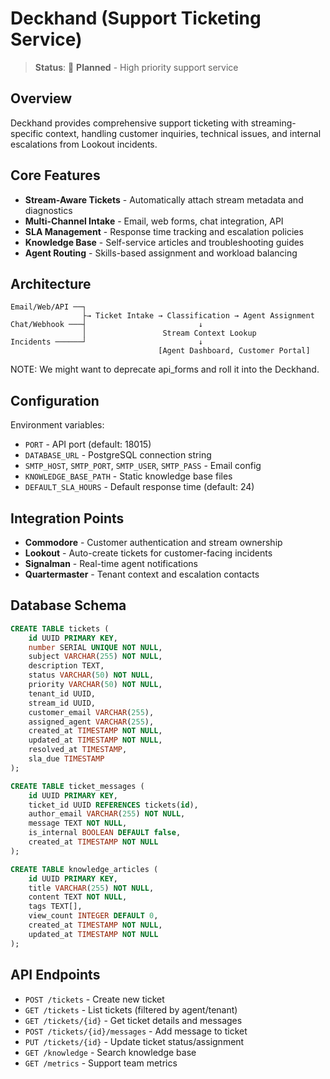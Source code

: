 # Deckhand (Support Ticketing Service)

> **Status**: 🚧 **Planned** - High priority support service

## Overview

Deckhand provides comprehensive support ticketing with streaming-specific context, handling customer inquiries, technical issues, and internal escalations from Lookout incidents.

## Core Features

- **Stream-Aware Tickets** - Automatically attach stream metadata and diagnostics
- **Multi-Channel Intake** - Email, web forms, chat integration, API
- **SLA Management** - Response time tracking and escalation policies
- **Knowledge Base** - Self-service articles and troubleshooting guides
- **Agent Routing** - Skills-based assignment and workload balancing

## Architecture

```
Email/Web/API ──┐
                ├→ Ticket Intake → Classification → Agent Assignment
Chat/Webhook ───┤                         ↓
                │                 Stream Context Lookup
Incidents ──────┘                         ↓
                                 [Agent Dashboard, Customer Portal]
```

NOTE: We might want to deprecate api_forms and roll it into the Deckhand.

## Configuration

Environment variables:
- `PORT` - API port (default: 18015)
- `DATABASE_URL` - PostgreSQL connection string
- `SMTP_HOST`, `SMTP_PORT`, `SMTP_USER`, `SMTP_PASS` - Email config
- `KNOWLEDGE_BASE_PATH` - Static knowledge base files
- `DEFAULT_SLA_HOURS` - Default response time (default: 24)

## Integration Points

- **Commodore** - Customer authentication and stream ownership
- **Lookout** - Auto-create tickets for customer-facing incidents
- **Signalman** - Real-time agent notifications
- **Quartermaster** - Tenant context and escalation contacts

## Database Schema

```sql
CREATE TABLE tickets (
    id UUID PRIMARY KEY,
    number SERIAL UNIQUE NOT NULL,
    subject VARCHAR(255) NOT NULL,
    description TEXT,
    status VARCHAR(50) NOT NULL,
    priority VARCHAR(50) NOT NULL,
    tenant_id UUID,
    stream_id UUID,
    customer_email VARCHAR(255),
    assigned_agent VARCHAR(255),
    created_at TIMESTAMP NOT NULL,
    updated_at TIMESTAMP NOT NULL,
    resolved_at TIMESTAMP,
    sla_due TIMESTAMP
);

CREATE TABLE ticket_messages (
    id UUID PRIMARY KEY,
    ticket_id UUID REFERENCES tickets(id),
    author_email VARCHAR(255) NOT NULL,
    message TEXT NOT NULL,
    is_internal BOOLEAN DEFAULT false,
    created_at TIMESTAMP NOT NULL
);

CREATE TABLE knowledge_articles (
    id UUID PRIMARY KEY,
    title VARCHAR(255) NOT NULL,
    content TEXT NOT NULL,
    tags TEXT[],
    view_count INTEGER DEFAULT 0,
    created_at TIMESTAMP NOT NULL,
    updated_at TIMESTAMP NOT NULL
);
```

## API Endpoints

- `POST /tickets` - Create new ticket
- `GET /tickets` - List tickets (filtered by agent/tenant)
- `GET /tickets/{id}` - Get ticket details and messages
- `POST /tickets/{id}/messages` - Add message to ticket
- `PUT /tickets/{id}` - Update ticket status/assignment
- `GET /knowledge` - Search knowledge base
- `GET /metrics` - Support team metrics
